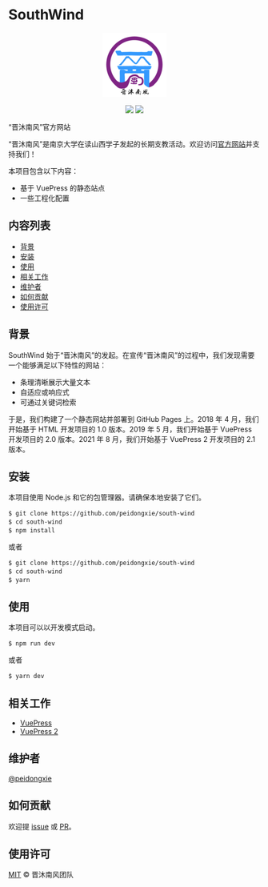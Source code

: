 # SouthWind

<p align="center">
  <img src="./docs/.vuepress/public/img/logo/logo-with-name-128.png">
</p>
<p align="center">
  <img src="https://img.shields.io/github/license/peidongxie/south-wind" />
  <img src="https://img.shields.io/github/package-json/v/peidongxie/south-wind" />
</p>

“晋沐南风”官方网站

“晋沐南风”是南京大学在读山西学子发起的长期支教活动。欢迎访问[官方网站](https://southwind.peaceandlove.top)并支持我们！

本项目包含以下内容：

- 基于 VuePress 的静态站点
- 一些工程化配置

## 内容列表

- [背景](#背景)
- [安装](#安装)
- [使用](#使用)
- [相关工作](#相关工作)
- [维护者](#维护者)
- [如何贡献](#如何贡献)
- [使用许可](#使用许可)

## 背景

SouthWind 始于“晋沐南风”的发起。在宣传“晋沐南风”的过程中，我们发现需要一个能够满足以下特性的网站：

- 条理清晰展示大量文本
- 自适应或响应式
- 可通过关键词检索

于是，我们构建了一个静态网站并部署到 GitHub Pages 上。2018 年 4 月，我们开始基于 HTML 开发项目的 1.0 版本。2019 年 5 月，我们开始基于 VuePress 开发项目的 2.0 版本。2021 年 8 月，我们开始基于 VuePress 2 开发项目的 2.1 版本。

## 安装

本项目使用 Node.js 和它的包管理器。请确保本地安装了它们。

```sh
$ git clone https://github.com/peidongxie/south-wind
$ cd south-wind
$ npm install
```

或者

```sh
$ git clone https://github.com/peidongxie/south-wind
$ cd south-wind
$ yarn
```

## 使用

本项目可以以开发模式启动。

```sh
$ npm run dev
```

或者

```sh
$ yarn dev
```

## 相关工作

- [VuePress](https://github.com/vuejs/vuepress)
- [VuePress 2](https://github.com/vuepress/vuepress-next)

## 维护者

[@peidongxie](https://github.com/peidongxie)

## 如何贡献

欢迎提 [issue](https://github.com/peidongxie/south-wind/issues/new) 或 [PR](https://github.com/peidongxie/south-wind/compare)。

## 使用许可

[MIT](LICENSE) © 晋沐南风团队
